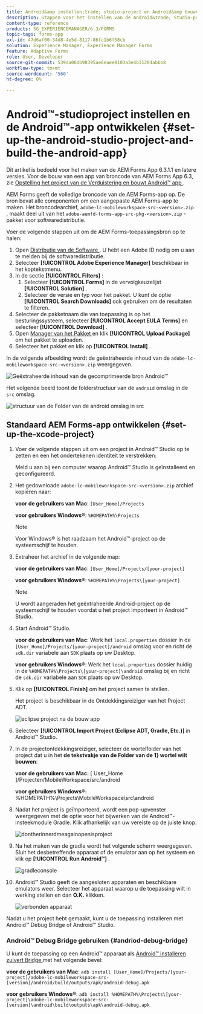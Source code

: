 ```yaml
---
title: Android&amp instellen;trade; studio-project en Android&amp bouwen;trade; app
description: Stappen voor het instellen van de Android&trade; Studio-project en het installatieprogramma voor de Adobe Experience Manager (AEM) Forms-app
content-type: reference
products: SG_EXPERIENCEMANAGER/6.3/FORMS
topic-tags: forms-app
exl-id: 47d6af00-34d8-4e5d-8117-86fc1b6f58cb
solution: Experience Manager, Experience Manager Forms
feature: Adaptive Forms
role: User, Developer
source-git-commit: 539da06db98395ae6eaee8103a3e4b31204abbb8
workflow-type: tm+mt
source-wordcount: '560'
ht-degree: 0%

---
```


# Android™-studioproject instellen en de Android™-app ontwikkelen {#set-up-the-android-studio-project-and-build-the-android-app}

Dit artikel is bedoeld voor het maken van de AEM Forms App 6.3.1.1 en latere versies. Voor de bouw van een app van broncode van AEM Forms App 6.3, zie [ Opstelling het project van de Verduistering en bouwt Android™ app ](/help/forms/using/setup-eclipse-project-build-installer.md).

AEM Forms geeft de volledige broncode van de AEM Forms-app op. De bron bevat alle componenten om een aangepaste AEM Forms-app te maken. Het broncodearchief, `adobe-lc-mobileworkspace-src-<version>.zip` , maakt deel uit van het `adobe-aemfd-forms-app-src-pkg-<version>.zip` -pakket voor softwaredistributie.

Voer de volgende stappen uit om de AEM Forms-toepassingsbron op te halen:

1. Open [ Distributie van de Software ](https://experience.adobe.com/downloads). U hebt een Adobe ID nodig om u aan te melden bij de softwaredistributie.
1. Selecteer **[!UICONTROL Adobe Experience Manager]** beschikbaar in het koptekstmenu.
1. In de sectie **[!UICONTROL Filters]** :
   1. Selecteer **[!UICONTROL Forms]** in de vervolgkeuzelijst **[!UICONTROL Solution]** .
   2. Selecteer de versie en typ voor het pakket. U kunt de optie **[!UICONTROL Search Downloads]** ook gebruiken om de resultaten te filteren.
1. Selecteer de pakketnaam die van toepassing is op het besturingssysteem, selecteer **[!UICONTROL Accept EULA Terms]** en selecteer **[!UICONTROL Download]** .
1. Open [ Manager van het Pakket ](https://experienceleague.adobe.com/docs/experience-manager-65/administering/contentmanagement/package-manager.html) en klik **[!UICONTROL Upload Package]** om het pakket te uploaden.
1. Selecteer het pakket en klik op **[!UICONTROL Install]** .

In de volgende afbeelding wordt de geëxtraheerde inhoud van de `adobe-lc-mobileworkspace-src-<version>.zip` weergegeven.

![ Geëxtraheerde inhoud van de gecomprimeerde bron Android™ ](assets/mws-content-1.png)

Het volgende beeld toont de folderstructuur van de `android` omslag in de `src` omslag.

![ structuur van de Folder van de android omslag in src ](assets/android-folder.png)

## Standaard AEM Forms-app ontwikkelen {#set-up-the-xcode-project}

1. Voer de volgende stappen uit om een project in Android™ Studio op te zetten en een het ondertekenen identiteit te verstrekken:

   Meld u aan bij een computer waarop Android™ Studio is geïnstalleerd en geconfigureerd.

1. Het gedownloade `adobe-lc-mobileworkspace-src-<version>.zip` archief kopiëren naar:

   **voor de gebruikers van Mac**: `[User_Home]/Projects`

   **voor gebruikers Windows®**: `%HOMEPATH%\Projects`

   >[!NOTE]
   >
   >Voor Windows® is het raadzaam het Android™-project op de systeemschijf te houden.

1. Extraheer het archief in de volgende map:

   **voor de gebruikers van Mac**: `[User_Home]/Projects/[your-project]`

   **voor gebruikers Windows®**: `%HOMEPATH%\Projects\[your-project]`

   >[!NOTE]
   >
   >U wordt aangeraden het geëxtraheerde Android-project op de systeemschijf te houden voordat u het project importeert in Android™ Studio.

1. Start Android™ Studio.

   **voor de gebruikers van Mac**: Werk het `local.properties` dossier in de `[User_Home]/Projects/[your-project]/android` omslag voor en richt de `sdk.dir` variabele aan `SDK` plaats op uw Desktop.

   **voor gebruikers Windows®**: Werk het `local.properties` dossier huidig in de `%HOMEPATH%\Projects\[your-project]\android` omslag bij en richt de `sdk.dir` variabele aan `SDK` plaats op uw Desktop.

1. Klik op **[!UICONTROL Finish]** om het project samen te stellen.

   Het project is beschikbaar in de Ontdekkingsreiziger van het Project ADT.

   ![ eclipse project na de bouw app ](assets/eclipsebuildmws.png)

1. Selecteer **[!UICONTROL Import Project (Eclipse ADT, Gradle, Etc.)]** in Android™ Studio.
1. In de projectontdekkingsreiziger, selecteer de wortelfolder van het project dat u in het **de tekstvakje van de Folder van de 1} wortel wilt bouwen**:

   **voor de gebruikers van Mac:** [ User_Home ]/Projecten/MobileWorkspace/src/android

   **voor gebruikers Windows®:** %HOMEPATH%\Projects\MobileWorkspace\src\android

1. Nadat het project is geïmporteerd, wordt een pop-upvenster weergegeven met de optie voor het bijwerken van de Android™-insteekmodule Gradle. Klik afhankelijk van uw vereiste op de juiste knop.

   ![ dontherinnerdmeagainopenisproject ](assets/dontremindmeagainforthisproject.png)

1. Na het maken van de gradle wordt het volgende scherm weergegeven. Sluit het desbetreffende apparaat of de emulator aan op het systeem en klik op **[!UICONTROL Run Android™]** .

   ![ gradleconsole ](assets/gradleconsole.png)

1. Android™ Studio geeft de aangesloten apparaten en beschikbare emulators weer. Selecteer het apparaat waarop u de toepassing wilt in werking stellen en dan **O.K.** klikken.

   ![ verbonden apparaat ](assets/connecteddevice.png)

Nadat u het project hebt gemaakt, kunt u de toepassing installeren met Android™ Debug Bridge of Android™ Studio.

### Android™ Debug Bridge gebruiken {#andriod-debug-bridge}

U kunt de toepassing op een Android™ apparaat als [ Android™ installeren zuivert Bridge ](https://developer.android.com/tools/adb) met het volgende bevel:

**voor de gebruikers van Mac**: `adb install [User_Home]/Projects/[your-project]/adobe-lc-mobileworkspace-src-[version]/android/build/outputs/apk/android-debug.apk`

**voor gebruikers Windows®**: `adb install %HOMEPATH%\Projects\[your-project]\adobe-lc-mobileworkspace-src-[version]\android\build\outputs\apk\android-debug.apk`
